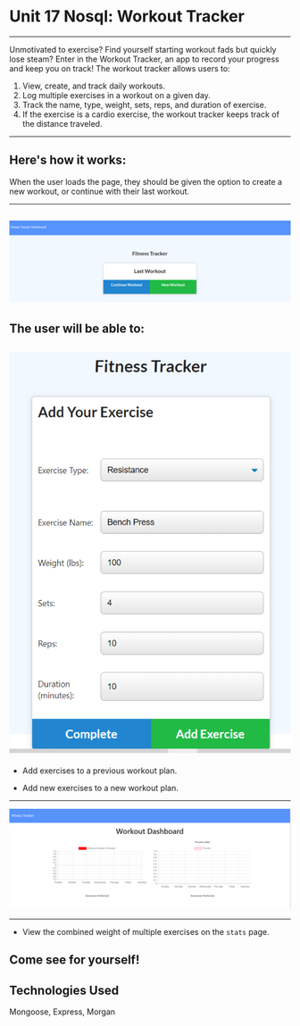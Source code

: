 # Unit 17 Nosql: Workout Tracker
---------------------------------------------------
Unmotivated to exercise? Find yourself starting workout fads but quickly lose steam? Enter in the Workout Tracker, an app to record your progress and keep you on track! The workout tracker allows users to:

1. View, create, and track daily workouts.
2. Log multiple exercises in a workout on a given day.
3. Track the name, type, weight, sets, reps, and duration of exercise.
4. If the exercise is a cardio exercise, the workout tracker keeps track of the distance traveled.
--------------------------------------------------------
Here's how it works:
---------------------------------------------------

When the user loads the page, they should be given the option to create a new workout, or continue with their last workout.

------------------------------------------
![Home](./public/homepage.png?raw=true "Home Page")
-----------------------------------------------------

The user will be able to:
-------------------------------------------- 
![Fitness](./public/fitness.png?raw=true "Fitness Tracker")
--------------------------------------------

  * Add exercises to a previous workout plan.

  * Add new exercises to a new workout plan.
----------------------------------------------------
![Stats](./public/stats.png?raw=true "Stats Page")

-------------------------------------------------------------

  * View the combined weight of multiple exercises on the `stats` page.

Come see for yourself!
-----------------------------------------------
Technologies Used
--------------------------------------------------------
 Mongoose, Express, Morgan
 